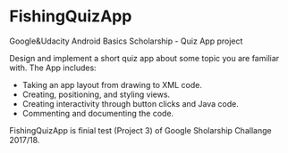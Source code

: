 # FishingQuizApp
Google&amp;Udacity Android Basics Scholarship - Quiz App project 

Design and implement a short quiz app about some topic you are familiar with.
The App includes:
- Taking an app layout from drawing to XML code.
- Creating, positioning, and styling views.
- Creating interactivity through button clicks and Java code.
- Commenting and documenting the code.


FishingQuizApp is finial test (Project 3) of Google Sholarship Challange 2017/18.

